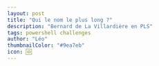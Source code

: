 ```yaml
---
layout: post
title: "Qui le nom le plus long ?"
description: "Bernard de La Villardière en PLS"
tags: powershell challenges
author: "Léo"
thumbnailColor: "#9ea7eb"
icon: 🆔
---
```

